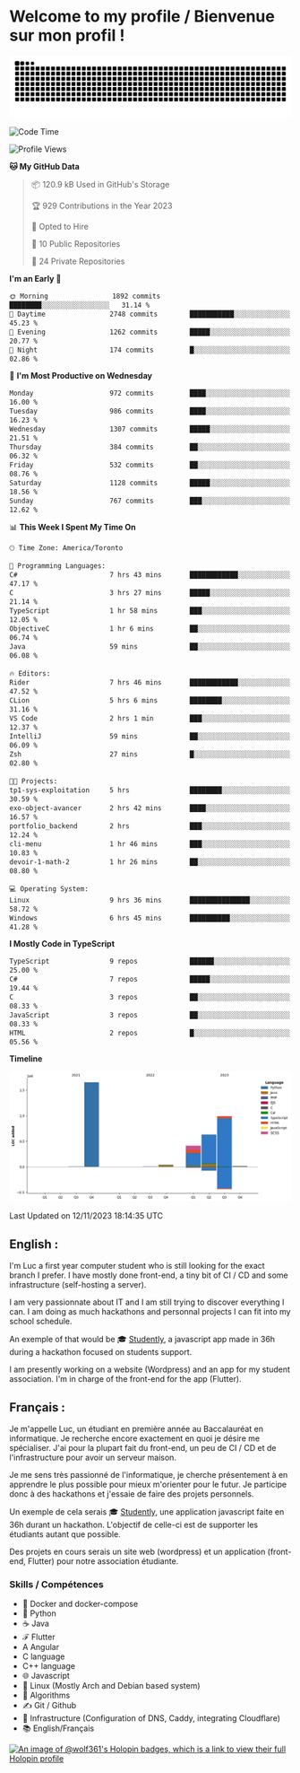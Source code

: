 # Welcome to my profile / Bienvenue sur mon profil !

![snake gif](https://github.com/wolf-361/wolf-361/blob/output/github-contribution-grid-snake.svg)

<!--START_SECTION:waka-->
![Code Time](http://img.shields.io/badge/Code%20Time-456%20hrs%2022%20mins-blue)

![Profile Views](http://img.shields.io/badge/Profile%20Views-0-blue)

**🐱 My GitHub Data** 

> 📦 120.9 kB Used in GitHub's Storage 
 > 
> 🏆 929 Contributions in the Year 2023
 > 
> 💼 Opted to Hire
 > 
> 📜 10 Public Repositories 
 > 
> 🔑 24 Private Repositories 
 > 
**I'm an Early 🐤** 

```text
🌞 Morning                1892 commits        ████████░░░░░░░░░░░░░░░░░   31.14 % 
🌆 Daytime                2748 commits        ███████████░░░░░░░░░░░░░░   45.23 % 
🌃 Evening                1262 commits        █████░░░░░░░░░░░░░░░░░░░░   20.77 % 
🌙 Night                  174 commits         █░░░░░░░░░░░░░░░░░░░░░░░░   02.86 % 
```
📅 **I'm Most Productive on Wednesday** 

```text
Monday                   972 commits         ████░░░░░░░░░░░░░░░░░░░░░   16.00 % 
Tuesday                  986 commits         ████░░░░░░░░░░░░░░░░░░░░░   16.23 % 
Wednesday                1307 commits        █████░░░░░░░░░░░░░░░░░░░░   21.51 % 
Thursday                 384 commits         ██░░░░░░░░░░░░░░░░░░░░░░░   06.32 % 
Friday                   532 commits         ██░░░░░░░░░░░░░░░░░░░░░░░   08.76 % 
Saturday                 1128 commits        █████░░░░░░░░░░░░░░░░░░░░   18.56 % 
Sunday                   767 commits         ███░░░░░░░░░░░░░░░░░░░░░░   12.62 % 
```


📊 **This Week I Spent My Time On** 

```text
🕑︎ Time Zone: America/Toronto

💬 Programming Languages: 
C#                       7 hrs 43 mins       ████████████░░░░░░░░░░░░░   47.17 % 
C                        3 hrs 27 mins       █████░░░░░░░░░░░░░░░░░░░░   21.14 % 
TypeScript               1 hr 58 mins        ███░░░░░░░░░░░░░░░░░░░░░░   12.05 % 
ObjectiveC               1 hr 6 mins         ██░░░░░░░░░░░░░░░░░░░░░░░   06.74 % 
Java                     59 mins             ██░░░░░░░░░░░░░░░░░░░░░░░   06.08 % 

🔥 Editors: 
Rider                    7 hrs 46 mins       ████████████░░░░░░░░░░░░░   47.52 % 
CLion                    5 hrs 6 mins        ████████░░░░░░░░░░░░░░░░░   31.16 % 
VS Code                  2 hrs 1 min         ███░░░░░░░░░░░░░░░░░░░░░░   12.37 % 
IntelliJ                 59 mins             ██░░░░░░░░░░░░░░░░░░░░░░░   06.09 % 
Zsh                      27 mins             █░░░░░░░░░░░░░░░░░░░░░░░░   02.80 % 

🐱‍💻 Projects: 
tp1-sys-exploitation     5 hrs               ████████░░░░░░░░░░░░░░░░░   30.59 % 
exo-object-avancer       2 hrs 42 mins       ████░░░░░░░░░░░░░░░░░░░░░   16.57 % 
portfolio_backend        2 hrs               ███░░░░░░░░░░░░░░░░░░░░░░   12.24 % 
cli-menu                 1 hr 46 mins        ███░░░░░░░░░░░░░░░░░░░░░░   10.83 % 
devoir-1-math-2          1 hr 26 mins        ██░░░░░░░░░░░░░░░░░░░░░░░   08.80 % 

💻 Operating System: 
Linux                    9 hrs 36 mins       ███████████████░░░░░░░░░░   58.72 % 
Windows                  6 hrs 45 mins       ██████████░░░░░░░░░░░░░░░   41.28 % 
```

**I Mostly Code in TypeScript** 

```text
TypeScript               9 repos             ██████░░░░░░░░░░░░░░░░░░░   25.00 % 
C#                       7 repos             █████░░░░░░░░░░░░░░░░░░░░   19.44 % 
C                        3 repos             ██░░░░░░░░░░░░░░░░░░░░░░░   08.33 % 
JavaScript               3 repos             ██░░░░░░░░░░░░░░░░░░░░░░░   08.33 % 
HTML                     2 repos             █░░░░░░░░░░░░░░░░░░░░░░░░   05.56 % 
```



**Timeline**

![Lines of Code chart](https://raw.githubusercontent.com/wolf-361/wolf-361/main/assets/bar_graph.png)


 Last Updated on 12/11/2023 18:14:35 UTC
<!--END_SECTION:waka-->

## English : 

I'm Luc a first year computer student who is still looking for the exact branch I prefer. I have mostly done front-end, a tiny bit of CI / CD and some infrastructure (self-hosting a server).

I am very passionnate about IT and I am still trying to discover everything I can. I am doing as much hackathons and personnal projects I can fit into my school schedule.

An exemple of that would be 🎓 [Studently](https://github.com/wolf-361/Studently-CodeJam12), a javascript app made in 36h during a hackathon focused on students support.

I am presently working on a website (Wordpress) and an app for my student association. I'm in charge of the front-end for the app (Flutter).

## Français :

Je m'appelle Luc, un étudiant en première année au Baccalauréat en informatique. Je recherche encore exactement en quoi je désire me spécialiser. J'ai pour la plupart fait du front-end, un peu de CI / CD et de l'infrastructure pour avoir un serveur maison.

Je me sens très passionné de l'informatique, je cherche présentement à en apprendre le plus possible pour mieux m'orienter pour le futur. Je participe donc à des hackathons et j'essaie de faire des projets personnels.

Un exemple de cela serais 🎓 [Studently](https://github.com/wolf-361/Studently-CodeJam12), une application javascript faite en 36h durant un hackathon. L'objectif de celle-ci est de supporter les étudiants autant que possible.

Des projets en cours serais un site web (wordpress) et un application (front-end, Flutter) pour notre association étudiante.

###  Skills / Compétences

* 🐋 Docker and docker-compose
* 🐍 Python
* ☕ Java
* ℱ Flutter
* A Angular
* C language
* C++ language
* 🌐 Javascript
* 🐧 Linux (Mostly Arch and Debian based system)
* 🧩 Algorithms
* ✍️ Git / Github
* 📜 Infrastructure (Configuration of DNS, Caddy, integrating Cloudflare)
* 📚 English/Français

[![An image of @wolf361's Holopin badges, which is a link to view their full Holopin profile](https://holopin.me/wolf361)](https://holopin.io/@wolf361)


